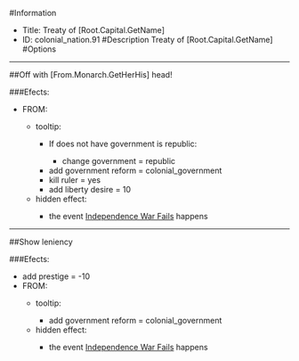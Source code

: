 #Information
 - Title: Treaty of [Root.Capital.GetName]
 - ID: colonial_nation.91
#Description
Treaty of [Root.Capital.GetName]
#Options

___
##Off with [From.Monarch.GetHerHis] head!

###Efects:<ul><li>FROM:</li><ul><li>tooltip:</li><ul><li>If does not have government is republic:</li><ul><li>change government = republic</li></ul><li>add government reform = colonial_government</li><li>kill ruler = yes</li><li>add liberty desire = 10</li></ul><li>hidden effect:</li><ul><li>the event [Independence War Fails](../events/independence_war_fails.md) happens</li></ul></ul></ul>

___
##Show leniency

###Efects:<ul><li>add prestige = -10</li><li>FROM:</li><ul><li>tooltip:</li><ul><li>add government reform = colonial_government</li></ul><li>hidden effect:</li><ul><li>the event [Independence War Fails](../events/independence_war_fails.md) happens</li></ul></ul></ul>

